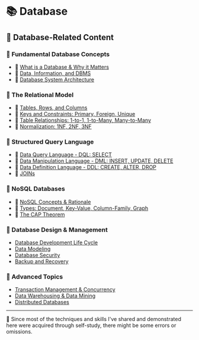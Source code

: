 # 📚 Database

## 🔗 Database-Related Content

### 📕 Fundamental Database Concepts

- 📖 [What is a Database & Why it Matters](./01-fundamental-database-concepts/01-what-is-a-database-&-why-it-matters.md)
- 📖 [Data, Information, and DBMS](./01-fundamental-database-concepts/02-Data-information-and-dnms.md)
- 📖 [Database System Architecture](.)

### 📕 The Relational Model

- 📖 [Tables, Rows, and Columns](.)
- 📖 [Keys and Constraints: Primary, Foreign, Unique](.)
- 📖 [Table Relationships: 1-to-1, 1-to-Many, Many-to-Many](.)
- 📖 [Normalization: 1NF, 2NF, 3NF](.)

### 📕 Structured Query Language

- 📖 [Data Query Language - DQL: SELECT](.)
- 📖 [Data Manipulation Language - DML: INSERT, UPDATE, DELETE](.)
- 📖 [Data Definition Language - DDL: CREATE, ALTER, DROP](.)
- 📖 [JOINs](.)

### 📕 NoSQL Databases

- 📖 [NoSQL Concepts & Rationale](.)
- 📖 [Types: Document, Key-Value, Column-Family, Graph](.)
- 📖 [The CAP Theorem](.)

### 📕 Database Design & Management

- [Database Development Life Cycle](.)
- [Data Modeling](.)
- [Database Security](.)
- [Backup and Recovery](.)

### 📕 Advanced Topics

- [Transaction Management & Concurrency](.)
- [Data Warehousing & Data Mining](.)
- [Distributed Databases](.)

---

📍 Since most of the techniques and skills I've shared and demonstrated here were acquired through self-study, there might be some errors or omissions.